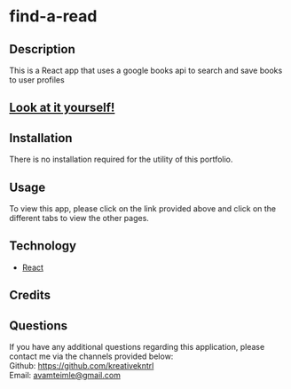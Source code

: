 # find-a-read

## Description

This is a React app that uses a google books api to search and save books to user profiles
## [Look at it yourself!](https://find-a-read.herokuapp.com/)


## Installation

There is no installation required for the utility of this portfolio.

## Usage

To view this app, please click on the link provided above and click on the different tabs to view the other pages.

## Technology

- [React](https://reactjs.org/)<br>

## Credits

## Questions

If you have any additional questions regarding this application, please contact me via the channels provided below:<br />
Github: https://github.com/kreativekntrl<br>
Email: avamteimle@gmail.com